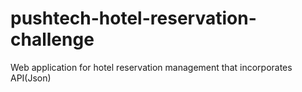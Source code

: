 # pushtech-hotel-reservation-challenge
Web application for hotel reservation management that incorporates API(Json)
